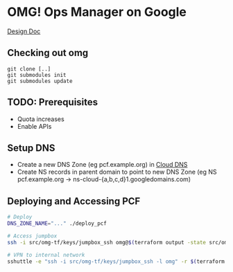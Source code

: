 # OMG! Ops Manager on Google

[Design Doc](https://docs.google.com/document/d/1HNZ_rV59DGCyuZqz_gUMvccbBPawQHBh7kqFq1phaLY/edit#heading=h.jgubdjc8el47)

## Checking out omg
```
git clone [..]
git submodules init
git submodules update
```

## TODO: Prerequisites

- Quota increases
- Enable APIs

## Setup DNS

- Create a new DNS Zone (eg pcf.example.org) in [Cloud DNS](https://console.cloud.google.com/networking/dns/zones)
- Create NS records in parent domain to point to new DNS Zone (eg NS pcf.example.org -> ns-cloud-{a,b,c,d}1.googledomains.com)

## Deploying and Accessing PCF
```bash
# Deploy
DNS_ZONE_NAME="..." ./deploy_pcf

# Access jumpbox
ssh -i src/omg-tf/keys/jumpbox_ssh omg@$(terraform output -state src/omg-tf/terraform.tfstate jumpbox_public_ip)

# VPN to internal network
sshuttle -e "ssh -i src/omg-tf/keys/jumpbox_ssh -l omg" -r $(terraform output -state src/omg-tf/terraform.tfstate jumpbox_public_ip) 10.0.0.0/16
```